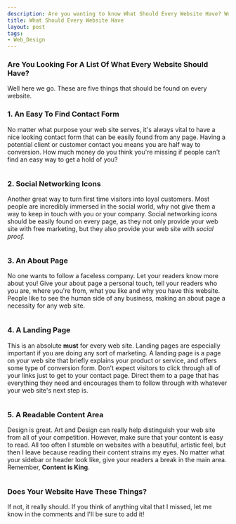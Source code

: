 ```yaml
---  
description: Are you wanting to know What Should Every Website Have? We have provided a list of things that every website should have. Insite Design Lab.
title: What Should Every Website Have
layout: post
tags: 
- Web_Design
---
```

### Are You Looking For A List Of What Every Website Should Have?

Well here we go. These are five things that should be found on every website.

### 1. An Easy To Find Contact Form

No matter what purpose your web site serves, it's always vital to have a nice looking contact form that can be easily found from any page. Having a potential client or customer contact you means you are half way to conversion. How much money do you think you're missing if people can't find an easy way to get a hold of you?

<div class="img-wrap"><a href="http://www.ormanclark.com/"><img class="size-full wp-image-979 aligncenter" title="contact-form" src="{{ site.url }}/images/contact-form.jpg" alt="" /></a></div>

### 2. Social Networking Icons

Another great way to turn first time visitors into loyal customers. Most people are incredibly immersed in the social world, why not give them a way to keep in touch with you or your company. Social networking icons should be easily found on every page, as they not only provide your web site with free marketing, but they also provide your web site with *social proof.*

<div class="img-wrap"><a href="http://dryicons.com/free-icons/preview/socialize-icons-set/"><img class="aligncenter size-full wp-image-988" title="social_privew" src="{{ site.url }}/images/social_privew.jpg" alt="" /></a></div>

### 3. An About Page

No one wants to follow a faceless company. Let your readers know more about you! Give your about page a personal touch, tell your readers who you are, where you're from, what you like and why you have this website. People like to see the human side of any business, making an about page a necessity for any web site.

<div class="img-wrap"><a href="http://www.sohtanaka.com/"><img class="aligncenter size-full wp-image-991" title="about_pages" src="{{ site.url }}/images/about_pages.jpg" alt="" /></a></div>

### 4. A Landing Page

This is an absolute **must** for every web site. Landing pages are especially important if you are doing any sort of marketing. A landing page is a page on your web site that briefly explains your product or service, and offers some type of conversion form. Don't expect visitors to click through all of your links just to get to your contact page. Direct them to a page that has everything they need and encourages them to follow through with whatever your web site's next step is.

<div class="img-wrap"><a href="http://futureofmarketing.com/"><img class="aligncenter size-full wp-image-992" title="landing_pages" src="{{ site.url }}/images/landing_pages.jpg" alt="" /></a></div>

### 5. A Readable Content Area

Design is great. Art and Design can really help distinguish your web site from all of your competition. However, make sure that your content is easy to read. All too often I stumble on websites with a beautiful, artistic feel, but then I leave because reading their content strains my eyes. No matter what your sidebar or header look like, give your readers a break in the main area. Remember, **Content is King**.

<div class="img-wrap"><a href="http://css-tricks.com/"><img class="aligncenter size-full wp-image-1003" title="content_area" src="{{ site.url }}/images/content_area.jpg" alt="" /></a></div>

### Does Your Website Have These Things?

If not, it really should. If you think of anything vital that I missed, let me know in the comments and I'll be sure to add it!